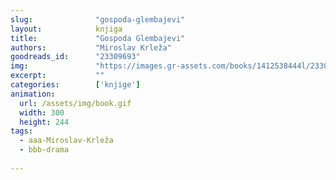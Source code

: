 ```yaml
---
slug:              "gospoda-glembajevi"
layout:            knjiga
title:             "Gospoda Glembajevi"
authors:           "Miroslav Krleža"
goodreads_id:      "23309693"
img:               "https://images.gr-assets.com/books/1412538444l/23309693.jpg"
excerpt:           ""
categories:        ['knjige']
animation:
  url: /assets/img/book.gif
  width: 300
  height: 244
tags:
  - aaa-Miroslav-Krleža
  - bbb-drama
  
---
```


